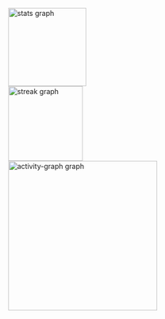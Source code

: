 <br clear="both">

<div align="left">
  <img src="https://github-readme-stats.vercel.app/api?username=claudeniocordeiro&hide_title=false&hide_rank=false&show_icons=true&include_all_commits=true&count_private=true&disable_animations=false&theme=gruvbox_light&locale=pt-br&hide_border=false&order=1" height="157" alt="stats graph" /> <br>
  <img src="https://streak-stats.demolab.com?user=claudeniocordeiro&locale=pt-br&mode=weekly&theme=gruvbox_light&hide_border=false&border_radius=5&date_format=j/n%5B/Y%5D&order=3" height="150" alt="streak graph" /> <br>
  <img src="https://github-readme-activity-graph.vercel.app/graph?username=claudeniocordeiro&radius=16&theme=gruvbox&area=true&order=5&hide_border=false&hide_title=false&bg_color=black" height="300" alt="activity-graph graph"  />
</div>

###
